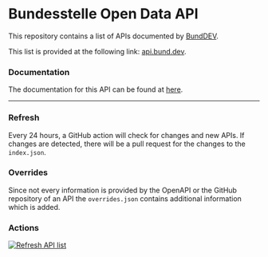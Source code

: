 # Bundesstelle Open Data API

This repository contains a list of APIs documented by [BundDEV](https://github.com/bundesAPI).

This list is provided at the following link: [api.bund.dev](https://api.bund.dev).


### Documentation
The documentation for this API can be found at [here](https://api.bund.dev/docs/).

---

### Refresh

Every 24 hours, a GitHub action will check for changes and new APIs. If changes are detected, there will be a pull request for the changes to the `index.json`.

### Overrides
Since not every information is provided by the OpenAPI or the GitHub repository of an API the `overrides.json` contains additional information which is added.


### Actions

[![Refresh API list](https://github.com/bundesAPI/apis/actions/workflows/refresh.yml/badge.svg)](https://github.com/bundesAPI/apis/actions/workflows/refresh.yml)